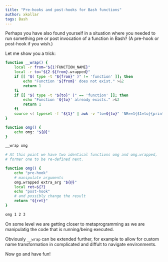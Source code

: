 ```yaml
---
title: "Pre-hooks and post-hooks for Bash functions"
author: xkollar
tags: Bash
---
```

Perhaps you have also found yourself in a situation where you needed to run
something pre or post invocation of a function in Bash? (A pre-hook or post-hook if
you wish.)

Let me show you a trick:

```bash
function __wrap() {
    local -r from="${1?FUNCTION_NAME}"
    local -r to="${2-${from}.wrapped}"
    if [[ "$( type -t "${from}" )" != 'function' ]]; then
        echo "Function '${from}' does not exist." >&2
        return 1
    fi
    if [[ "$( type -t "${to}" )" == 'function' ]]; then
        echo "Function '${to}' already exists." >&2
        return 1
    fi
    source <( typeset -f "${1}" | awk -v "to=${to}" 'NR==1{$1=to}{print}' )
}

function omg() {
    echo omg: "${@}"
}

__wrap omg

# At this point we have two identical functions omg and omg.wrapped,
# former one to be re-defined next.

function omg() {
    echo "pre-hook"
    # manipulate arguments
    omg.wrapped extra_arg "${@}"
    local ret=${?}
    echo "post-hook"
    # and possibly change the result
    return "${ret}"
}

omg 1 2 3
```

On some level we are getting closer to metaprogramming as we are manipulatig
the code that is running/being executed.

Obviously `__wrap` can be extended further, for example to allow for custom
name transformation in complicated and diffult to navigate environments.

Now go and have fun!
